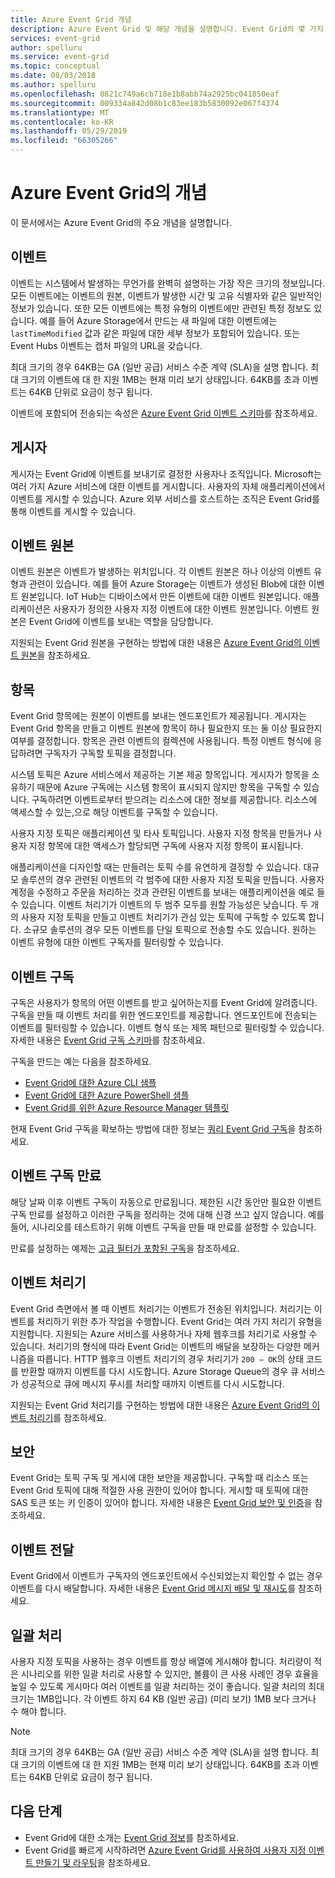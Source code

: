 ```yaml
---
title: Azure Event Grid 개념
description: Azure Event Grid 및 해당 개념을 설명합니다. Event Grid의 몇 가지 주요 구성 요소를 정의합니다.
services: event-grid
author: spelluru
ms.service: event-grid
ms.topic: conceptual
ms.date: 08/03/2018
ms.author: spelluru
ms.openlocfilehash: 0821c749a6cb718e1b8abb74a2925bc041850eaf
ms.sourcegitcommit: 009334a842d08b1c83ee183b5830092e067f4374
ms.translationtype: MT
ms.contentlocale: ko-KR
ms.lasthandoff: 05/29/2019
ms.locfileid: "66305266"
---
```

# <a name="concepts-in-azure-event-grid"></a>Azure Event Grid의 개념

이 문서에서는 Azure Event Grid의 주요 개념을 설명합니다.

## <a name="events"></a>이벤트

이벤트는 시스템에서 발생하는 무언가를 완벽히 설명하는 가장 작은 크기의 정보입니다. 모든 이벤트에는 이벤트의 원본, 이벤트가 발생한 시간 및 고유 식별자와 같은 일반적인 정보가 있습니다. 또한 모든 이벤트에는 특정 유형의 이벤트에만 관련된 특정 정보도 있습니다. 예를 들어 Azure Storage에서 만드는 새 파일에 대한 이벤트에는 `lastTimeModified` 값과 같은 파일에 대한 세부 정보가 포함되어 있습니다. 또는 Event Hubs 이벤트는 캡처 파일의 URL을 갖습니다. 

최대 크기의 경우 64KB는 GA (일반 공급) 서비스 수준 계약 (SLA)을 설명 합니다. 최대 크기의 이벤트에 대 한 지원 1MB는 현재 미리 보기 상태입니다. 64KB를 초과 이벤트는 64KB 단위로 요금이 청구 됩니다. 


이벤트에 포함되어 전송되는 속성은 [Azure Event Grid 이벤트 스키마](event-schema.md)를 참조하세요.

## <a name="publishers"></a>게시자

게시자는 Event Grid에 이벤트를 보내기로 결정한 사용자나 조직입니다. Microsoft는 여러 가지 Azure 서비스에 대한 이벤트를 게시합니다. 사용자의 자체 애플리케이션에서 이벤트를 게시할 수 있습니다. Azure 외부 서비스를 호스트하는 조직은 Event Grid를 통해 이벤트를 게시할 수 있습니다.

## <a name="event-sources"></a>이벤트 원본

이벤트 원본은 이벤트가 발생하는 위치입니다. 각 이벤트 원본은 하나 이상의 이벤트 유형과 관련이 있습니다. 예를 들어 Azure Storage는 이벤트가 생성된 Blob에 대한 이벤트 원본입니다. IoT Hub는 디바이스에서 만든 이벤트에 대한 이벤트 원본입니다. 애플리케이션은 사용자가 정의한 사용자 지정 이벤트에 대한 이벤트 원본입니다. 이벤트 원본은 Event Grid에 이벤트를 보내는 역할을 담당합니다.

지원되는 Event Grid 원본을 구현하는 방법에 대한 내용은 [Azure Event Grid의 이벤트 원본](event-sources.md)을 참조하세요.

## <a name="topics"></a>항목

Event Grid 항목에는 원본이 이벤트를 보내는 엔드포인트가 제공됩니다. 게시자는 Event Grid 항목을 만들고 이벤트 원본에 항목이 하나 필요한지 또는 둘 이상 필요한지 여부를 결정합니다. 항목은 관련 이벤트의 컬렉션에 사용됩니다. 특정 이벤트 형식에 응답하려면 구독자가 구독할 토픽을 결정합니다.

시스템 토픽은 Azure 서비스에서 제공하는 기본 제공 항목입니다. 게시자가 항목을 소유하기 때문에 Azure 구독에는 시스템 항목이 표시되지 않지만 항목을 구독할 수 있습니다. 구독하려면 이벤트로부터 받으려는 리소스에 대한 정보를 제공합니다. 리소스에 액세스할 수 있는,으로 해당 이벤트를 구독할 수 있습니다.

사용자 지정 토픽은 애플리케이션 및 타사 토픽입니다. 사용자 지정 항목을 만들거나 사용자 지정 항목에 대한 액세스가 할당되면 구독에 사용자 지정 항목이 표시됩니다.

애플리케이션을 디자인할 때는 만들려는 토픽 수를 유연하게 결정할 수 있습니다. 대규모 솔루션의 경우 관련된 이벤트의 각 범주에 대한 사용자 지정 토픽을 만듭니다. 사용자 계정을 수정하고 주문을 처리하는 것과 관련된 이벤트를 보내는 애플리케이션을 예로 들 수 있습니다. 이벤트 처리기가 이벤트의 두 범주 모두를 원할 가능성은 낮습니다. 두 개의 사용자 지정 토픽을 만들고 이벤트 처리기가 관심 있는 토픽에 구독할 수 있도록 합니다. 소규모 솔루션의 경우 모든 이벤트를 단일 토픽으로 전송할 수도 있습니다. 원하는 이벤트 유형에 대한 이벤트 구독자를 필터링할 수 있습니다.

## <a name="event-subscriptions"></a>이벤트 구독

구독은 사용자가 항목의 어떤 이벤트를 받고 싶어하는지를 Event Grid에 알려줍니다. 구독을 만들 때 이벤트 처리를 위한 엔드포인트를 제공합니다. 엔드포인트에 전송되는 이벤트를 필터링할 수 있습니다. 이벤트 형식 또는 제목 패턴으로 필터링할 수 있습니다. 자세한 내용은 [Event Grid 구독 스키마](subscription-creation-schema.md)를 참조하세요.

구독을 만드는 예는 다음을 참조하세요.

* [Event Grid에 대한 Azure CLI 샘플](cli-samples.md)
* [Event Grid에 대한 Azure PowerShell 샘플](powershell-samples.md)
* [Event Grid를 위한 Azure Resource Manager 템플릿](template-samples.md)

현재 Event Grid 구독을 확보하는 방법에 대한 정보는 [쿼리 Event Grid 구독](query-event-subscriptions.md)을 참조하세요.

## <a name="event-subscription-expiration"></a>이벤트 구독 만료
해당 날짜 이후 이벤트 구독이 자동으로 만료됩니다. 제한된 시간 동안만 필요한 이벤트 구독 만료를 설정하고 이러한 구독을 정리하는 것에 대해 신경 쓰고 싶지 않습니다. 예를 들어, 시나리오를 테스트하기 위해 이벤트 구독을 만들 때 만료를 설정할 수 있습니다. 

만료를 설정하는 예제는 [고급 필터가 포함된 구독](how-to-filter-events.md#subscribe-with-advanced-filters)을 참조하세요.

## <a name="event-handlers"></a>이벤트 처리기

Event Grid 측면에서 볼 때 이벤트 처리기는 이벤트가 전송된 위치입니다. 처리기는 이벤트를 처리하기 위한 추가 작업을 수행합니다. Event Grid는 여러 가지 처리기 유형을 지원합니다. 지원되는 Azure 서비스를 사용하거나 자체 웹후크를 처리기로 사용할 수 있습니다. 처리기의 형식에 따라 Event Grid는 이벤트의 배달을 보장하는 다양한 메커니즘을 따릅니다. HTTP 웹후크 이벤트 처리기의 경우 처리기가 `200 – OK`의 상태 코드를 반환할 때까지 이벤트를 다시 시도합니다. Azure Storage Queue의 경우 큐 서비스가 성공적으로 큐에 메시지 푸시를 처리할 때까지 이벤트를 다시 시도합니다.

지원되는 Event Grid 처리기를 구현하는 방법에 대한 내용은 [Azure Event Grid의 이벤트 처리기](event-handlers.md)를 참조하세요.

## <a name="security"></a>보안

Event Grid는 토픽 구독 및 게시에 대한 보안을 제공합니다. 구독할 때 리소스 또는 Event Grid 토픽에 대해 적절한 사용 권한이 있어야 합니다. 게시할 때 토픽에 대한 SAS 토큰 또는 키 인증이 있어야 합니다. 자세한 내용은 [Event Grid 보안 및 인증](security-authentication.md)을 참조하세요.

## <a name="event-delivery"></a>이벤트 전달

Event Grid에서 이벤트가 구독자의 엔드포인트에서 수신되었는지 확인할 수 없는 경우 이벤트를 다시 배달합니다. 자세한 내용은 [Event Grid 메시지 배달 및 재시도](delivery-and-retry.md)를 참조하세요.

## <a name="batching"></a>일괄 처리

사용자 지정 토픽을 사용하는 경우 이벤트를 항상 배열에 게시해야 합니다. 처리량이 적은 시나리오를 위한 일괄 처리로 사용할 수 있지만, 볼륨이 큰 사용 사례인 경우 효율을 높일 수 있도록 게시마다 여러 이벤트를 일괄 처리하는 것이 좋습니다. 일괄 처리의 최대 크기는 1MB입니다. 각 이벤트 하지 64 KB (일반 공급) (미리 보기) 1MB 보다 크거나 수 해야 합니다.

> [!NOTE]
> 최대 크기의 경우 64KB는 GA (일반 공급) 서비스 수준 계약 (SLA)을 설명 합니다. 최대 크기의 이벤트에 대 한 지원 1MB는 현재 미리 보기 상태입니다. 64KB를 초과 이벤트는 64KB 단위로 요금이 청구 됩니다. 

## <a name="next-steps"></a>다음 단계

* Event Grid에 대한 소개는 [Event Grid 정보](overview.md)를 참조하세요.
* Event Grid를 빠르게 시작하려면 [Azure Event Grid를 사용하여 사용자 지정 이벤트 만들기 및 라우팅](custom-event-quickstart.md)을 참조하세요.
